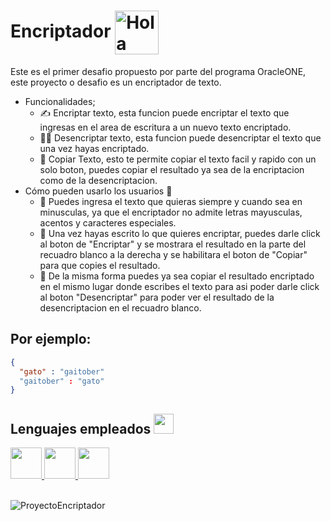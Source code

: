 <h1> Encriptador <img alt="Hola" height="70px" width="70px" align="center" src="https://c.tenor.com/fYg91qBpDdgAAAAi/bongo-cat-transparent.gif"></img> </h1>

Este es el primer desafio propuesto por parte del programa OracleONE, este proyecto o desafio es un encriptador de texto.

- Funcionalidades;
  - ✍ Encriptar texto, esta funcion puede encriptar el texto que ingresas en el area de escritura a un nuevo texto encriptado. 
  - 👨‍💻 Desencriptar texto, esta funcion puede desencriptar el texto que una vez hayas encriptado. 
  - 🔗 Copiar Texto, esto te permite copiar el texto facil y rapido con un solo boton, puedes copiar el resultado ya sea de la encriptacion como de la desencriptacion.
- Cómo pueden usarlo los usuarios 🤔
  - 📝 Puedes ingresa el texto que quieras siempre y cuando sea en minusculas, ya que el encriptador no admite letras mayusculas, acentos y caracteres especiales. 
  - 📧 Una vez hayas escrito lo que quieres encriptar, puedes darle click al boton de "Encriptar" y se mostrara el resultado en la parte del recuadro blanco a la derecha y se habilitara el boton de "Copiar" para que copies el resultado. 
  - 💬 De la misma forma puedes ya sea copiar el resultado encriptado en el mismo lugar donde escribes el texto para asi poder darle click al boton "Desencriptar" para poder ver el resultado de la desencriptacion en el recuadro blanco. 
<h2> Por ejemplo: </h2>

```json
{
  "gato" : "gaitober"
  "gaitober" : "gato"
}
```
<div>
  <h2> Lenguajes empleados <img src = "https://media2.giphy.com/media/QssGEmpkyEOhBCb7e1/giphy.gif?cid=ecf05e47a0n3gi1bfqntqmob8g9aid1oyj2wr3ds3mg700bl&rid=giphy.gif" width = 32px> </h2>
</div>

<div>
<a href= https://github.com/Aditya664?tab=repositories&q=&type=&language=javascript&sort= > <img width ='50px' src ='https://raw.githubusercontent.com/rahulbanerjee26/githubAboutMeGenerator/main/icons/javascript.svg'> </a>
<a href= https://github.com/Aditya664?tab=repositories&q=&type=&language=html&sort= > <img width ='50px' src ='https://raw.githubusercontent.com/rahulbanerjee26/githubAboutMeGenerator/main/icons/html.svg'> </a>
<a href= https://github.com/Aditya664?tab=repositories&q=&type=&language=css&sort= > <img width ='50px' src ='https://raw.githubusercontent.com/rahulbanerjee26/githubAboutMeGenerator/main/icons/css.svg'> </a>   
</div>
<br/>

![ProyectoEncriptador](https://github.com/user-attachments/assets/3a3c633f-b687-4bbb-ab86-f7816fab26f2)
